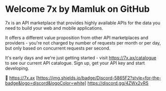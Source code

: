 # Welcome 7x by Mamluk on GitHub

7x is an API marketplace that provides highly available APIs for the data you need to build your web and mobile applications.

It offers a different value proposition from other API marketplaces and providers - you're not charged by number of requests per month 
or per day, but only based on concurrent requests per second.

It's early days and we're just getting started - visit https://7x.ax/catalogue to see our current API catalogue. Sign up, get your API key and start developing.

:bookmark: https://7x.ax
[https://img.shields.io/badge/Discord-5865F2?style=for-the-badge&logo=discord&logoColor=white] https://discord.gg/4ZWx2vRS
